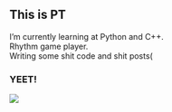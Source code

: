 ## This is PT
I’m currently learning at Python and C++.  
Rhythm game player.  
Writing some shit code and shit posts(  

### YEET!

<img   align="center" src="https://github-readme-stats.vercel.app/api/top-langs/?username=ptchen314&locale=en&line_height=33&theme=dark&langs_count=5"/>
